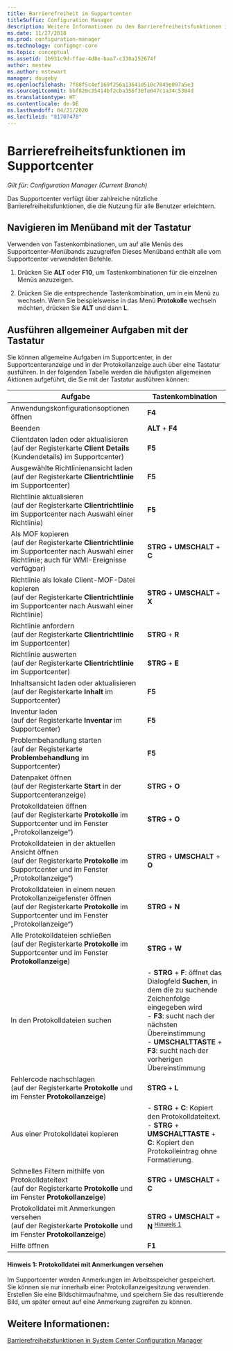 ```yaml
---
title: Barrierefreiheit im Supportcenter
titleSuffix: Configuration Manager
description: Weitere Informationen zu den Barrierefreiheitsfunktionen im Supportcenter von Configuration Manager
ms.date: 11/27/2018
ms.prod: configuration-manager
ms.technology: configmgr-core
ms.topic: conceptual
ms.assetid: 1b931c9d-ffae-4d8e-baa7-c330a152674f
author: mestew
ms.author: mstewart
manager: dougeby
ms.openlocfilehash: 7f88f5c4ef169f256a13641d510c7849e097a5e3
ms.sourcegitcommit: bbf820c35414bf2cba356f30fe047c1a34c5384d
ms.translationtype: HT
ms.contentlocale: de-DE
ms.lasthandoff: 04/21/2020
ms.locfileid: "81707478"
---
```

# <a name="accessibility-features-in-support-center"></a>Barrierefreiheitsfunktionen im Supportcenter

*Gilt für: Configuration Manager (Current Branch)*

Das Supportcenter verfügt über zahlreiche nützliche Barrierefreiheitsfunktionen, die die Nutzung für alle Benutzer erleichtern. 



## <a name="use-the-keyboard-to-move-around-the-ribbon"></a>Navigieren im Menüband mit der Tastatur

Verwenden von Tastenkombinationen, um auf alle Menüs des Supportcenter-Menübands zuzugreifen Dieses Menüband enthält alle vom Supportcenter verwendeten Befehle.

1.  Drücken Sie **ALT** oder **F10**, um Tastenkombinationen für die einzelnen Menüs anzuzeigen.

2.  Drücken Sie die entsprechende Tastenkombination, um in ein Menü zu wechseln. Wenn Sie beispielsweise in das Menü **Protokolle** wechseln möchten, drücken Sie **ALT** und dann **L**.



## <a name="use-the-keyboard-to-perform-common-tasks"></a>Ausführen allgemeiner Aufgaben mit der Tastatur

Sie können allgemeine Aufgaben im Supportcenter, in der Supportcenteranzeige und in der Protokollanzeige auch über eine Tastatur ausführen. In der folgenden Tabelle werden die häufigsten allgemeinen Aktionen aufgeführt, die Sie mit der Tastatur ausführen können:


|Aufgabe  |Tastenkombination  |
|---------|---------|
|Anwendungskonfigurationsoptionen öffnen |**F4**|
|Beenden     |**ALT** + **F4**|
|Clientdaten laden oder aktualisieren<br>(auf der Registerkarte **Client Details** (Kundendetails) im Supportcenter)|**F5**|
|Ausgewählte Richtlinienansicht laden<br>(auf der Registerkarte **Clientrichtlinie** im Supportcenter)|**F5**|
|Richtlinie aktualisieren<br>(auf der Registerkarte **Clientrichtlinie** im Supportcenter nach Auswahl einer Richtlinie)|**F5** |
|Als MOF kopieren<br>(auf der Registerkarte **Clientrichtlinie** im Supportcenter nach Auswahl einer Richtlinie; auch für WMI-Ereignisse verfügbar)|**STRG** + **UMSCHALT** + **C** |
|Richtlinie als lokale Client-MOF-Datei kopieren<br>(auf der Registerkarte **Clientrichtlinie** im Supportcenter nach Auswahl einer Richtlinie)|**STRG** + **UMSCHALT** + **X** |
|Richtlinie anfordern<br>(auf der Registerkarte **Clientrichtlinie** im Supportcenter)|**STRG** + **R** |
|Richtlinie auswerten<br>(auf der Registerkarte **Clientrichtlinie** im Supportcenter)|**STRG** + **E** |
|Inhaltsansicht laden oder aktualisieren<br>(auf der Registerkarte **Inhalt** im Supportcenter)|**F5** |
|Inventur laden<br>(auf der Registerkarte **Inventar** im Supportcenter)|**F5** |
|Problembehandlung starten<br>(auf der Registerkarte **Problembehandlung** im Supportcenter)|**F5** |
|Datenpaket öffnen<br>(auf der Registerkarte **Start** in der Supportcenteranzeige)|**STRG** + **O** |
|Protokolldateien öffnen<br>(auf der Registerkarte **Protokolle** im Supportcenter und im Fenster „Protokollanzeige“)|**STRG** + **O** |
|Protokolldateien in der aktuellen Ansicht öffnen<br>(auf der Registerkarte **Protokolle** im Supportcenter und im Fenster „Protokollanzeige“)|**STRG** + **UMSCHALT** + **O** |
|Protokolldateien in einem neuen Protokollanzeigefenster öffnen<br>(auf der Registerkarte **Protokolle** im Supportcenter und im Fenster „Protokollanzeige“)|**STRG** + **N** |
|Alle Protokolldateien schließen<br>(auf der Registerkarte **Protokolle** im Supportcenter und im Fenster **Protokollanzeige**)|**STRG** + **W** |
|In den Protokolldateien suchen| - **STRG** + **F**: öffnet das Dialogfeld **Suchen**, in dem die zu suchende Zeichenfolge eingegeben wird<br> - **F3**: sucht nach der nächsten Übereinstimmung<br> - **UMSCHALTTASTE** + **F3**: sucht nach der vorherigen Übereinstimmung|
|Fehlercode nachschlagen<br>(auf der Registerkarte **Protokolle** und im Fenster **Protokollanzeige**)|**STRG** + **L** |
|Aus einer Protokolldatei kopieren| - **STRG** + **C**: Kopiert den Protokolldateitext.<br> - **STRG** + **UMSCHALTTASTE** + **C**: Kopiert den Protokolleintrag ohne Formatierung.|
|Schnelles Filtern mithilfe von Protokolldateitext<br>(auf der Registerkarte **Protokolle** und im Fenster **Protokollanzeige**)|**STRG** + **UMSCHALT** + **C** |
|Protokolldatei mit Anmerkungen versehen<br>(auf der Registerkarte **Protokolle** und im Fenster **Protokollanzeige**)|**STRG** + **UMSCHALT** + **N** <sup>[Hinweis 1](#bkmk_note1)</sup>|
|Hilfe öffnen|**F1**|


#### <a name="note-1-annotate-a-log-file"></a><a name="bkmk_note1"></a> Hinweis 1: Protokolldatei mit Anmerkungen versehen
Im Supportcenter werden Anmerkungen im Arbeitsspeicher gespeichert. Sie können sie nur innerhalb einer Protokollanzeigesitzung verwenden. Erstellen Sie eine Bildschirmaufnahme, und speichern Sie das resultierende Bild, um später erneut auf eine Anmerkung zugreifen zu können.


## <a name="see-also"></a>Weitere Informationen:

[Barrierefreiheitsfunktionen in System Center Configuration Manager](../understand/accessibility-features.md)

